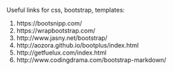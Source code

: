 Useful links for css, bootstrap, templates:

<ol class="1">
<li>https://bootsnipp.com/</li>
<li>https://wrapbootstrap.com/</li>
<li>http://www.jasny.net/bootstrap/</li>
<li>http://aozora.github.io/bootplus/index.html</li>
<li>http://getfuelux.com/index.html</li>
<li>http://www.codingdrama.com/bootstrap-markdown/</li>
</ol>
